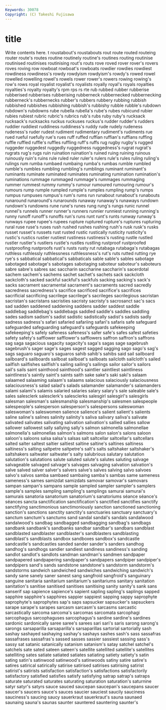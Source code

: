 ```yaml
---
Keywords: 30078 
Copyright: (C) Takeshi Fujisawa
---
```


# title

Write contents here.
t roustabout's roustabouts rout route routed routeing router route's
routes routine routinely routine's routines routing routinise routinised routinises routinising
rout's routs rove roved rover rover's rovers roves roving row
rowboat rowboat's rowboats rowdier rowdies rowdiest rowdiness rowdiness's rowdy rowdyism
rowdyism's rowdy's rowed rowel rowelled rowelling rowel's rowels rower rower's
rowers rowing rowing's row's rows royal royalist royalist's royalists royally
royal's royals royalties royalties's royalty royalty's rpm rps rs rte
rub rubbed rubber rubberise rubberised rubberises rubberising rubberneck rubbernecked rubbernecking
rubberneck's rubbernecks rubber's rubbers rubbery rubbing rubbish rubbished rubbishes rubbishing
rubbish's rubbishy rubble rubble's rubdown rubdown's rubdowns rube rubella rubella's
rube's rubes rubicund rubier rubies rubiest rubric rubric's rubrics rub's
rubs ruby ruby's rucksack rucksack's rucksacks ruckus ruckuses ruckus's rudder
rudder's rudders ruddier ruddiest ruddiness ruddiness's ruddy rude rudely rudeness
rudeness's ruder rudest rudiment rudimentary rudiment's rudiments rue rued rueful
ruefully rue's rues ruff ruffed ruffian ruffian's ruffians ruffing ruffle
ruffled ruffle's ruffles ruffling ruff's ruffs rug rugby rugby's rugged
ruggeder ruggedest ruggedly ruggedness ruggedness's rugrat rugrat's rugrats rug's rugs
ruin ruination ruination's ruined ruing ruining ruinous ruinously ruin's ruins
rule ruled ruler ruler's rulers rule's rules ruling ruling's rulings
rum rumba rumbaed rumbaing rumba's rumbas rumble rumbled rumble's rumbles
rumbling rumbling's rumblings ruminant ruminant's ruminants ruminate ruminated ruminates ruminating
rumination rumination's ruminations rummage rummaged rummage's rummages rummaging rummer rummest
rummy rummy's rumour rumoured rumouring rumour's rumours rump rumple rumpled
rumple's rumples rumpling rump's rumps rumpus rumpuses rumpus's rum's rums
run runabout runabout's runabouts runaround runaround's runarounds runaway runaway's runaways
rundown rundown's rundowns rune rune's runes rung rung's rungs runic
runnel runnel's runnels runner runner's runners runnier runniest running running's
runny runoff runoff's runoffs run's runs runt runt's runts runway
runway's runways rupee rupee's rupees rupture ruptured rupture's ruptures rupturing
rural ruse ruse's ruses rush rushed rushes rushing rush's rusk
rusk's rusks russet russet's russets rust rusted rustic rustically rusticity
rusticity's rustic's rustics rustier rustiest rustiness rustiness's rusting rustle rustled
rustler rustler's rustlers rustle's rustles rustling rustproof rustproofed rustproofing rustproofs
rust's rusts rusty rut rutabaga rutabaga's rutabagas ruthless ruthlessly ruthlessness
ruthlessness's rut's ruts rutted rutting rye rye's s sabbatical sabbatical's
sabbaticals sable sable's sables sabotage sabotaged sabotage's sabotages sabotaging saboteur
saboteur's saboteurs sabre sabre's sabres sac saccharin saccharine saccharin's sacerdotal
sachem sachem's sachems sachet sachet's sachets sack sackcloth sackcloth's sacked
sackful sackful's sackfuls sacking sacking's sack's sacks sacrament sacramental sacrament's
sacraments sacred sacredly sacredness sacredness's sacrifice sacrificed sacrifice's sacrifices sacrificial
sacrificing sacrilege sacrilege's sacrileges sacrilegious sacristan sacristan's sacristans sacristies sacristy
sacristy's sacrosanct sac's sacs sad sadden saddened saddening saddens sadder
saddest saddle saddlebag saddlebag's saddlebags saddled saddle's saddles saddling sades
sadism sadism's sadist sadistic sadistically sadist's sadists sadly sadness sadness's
safari safaried safariing safari's safaris safe safeguard safeguarded safeguarding safeguard's
safeguards safekeeping safekeeping's safely safeness safeness's safer safe's safes safest
safeties safety safety's safflower safflower's safflowers saffron saffron's saffrons sag
saga sagacious sagacity sagacity's saga's sagas sage sagebrush sagebrush's sager
sage's sages sagest sagged sagging sago sago's sag's sags saguaro
saguaro's saguaros sahib sahib's sahibs said sail sailboard sailboard's sailboards
sailboat sailboat's sailboats sailcloth sailcloth's sailed sailfish sailfishes sailfish's sailing
sailing's sailings sailor sailor's sailors sail's sails saint sainthood sainthood's
saintlier saintliest saintliness saintliness's saintly saint's saints saith sake sake's
saki saki's salaam salaamed salaaming salaam's salaams salacious salaciously salaciousness
salaciousness's salad salad's salads salamander salamander's salamanders salami salami's salamis
salaried salaries salary salary's sale saleable sale's sales salesclerk salesclerk's
salesclerks salesgirl salesgirl's salesgirls salesman salesman's salesmanship salesmanship's salesmen salespeople
salespeople's salesperson salesperson's salespersons saleswoman saleswoman's saleswomen salience salience's salient
salient's salients saline saline's salines salinity salinity's saliva salivary saliva's
salivate salivated salivates salivating salivation salivation's sallied sallies sallow sallower
sallowest sally sallying sally's salmon salmonella salmonellae salmonella's salmonellas salmon's
salmons salon salon's salons saloon saloon's saloons salsa salsa's salsas
salt saltcellar saltcellar's saltcellars salted salter saltest saltier saltiest saltine
saltine's saltines saltiness saltiness's salting saltpetre saltpetre's salt's salts saltshaker
saltshaker's saltshakers saltwater saltwater's salty salubrious salutary salutation salutation's salutations
salute saluted salute's salutes saluting salvage salvageable salvaged salvage's salvages
salvaging salvation salvation's salve salved salver salver's salvers salve's salves
salving salvo salvoes salvo's salvos samba sambaed sambaing samba's sambas
same sameness sameness's sames samizdat samizdats samovar samovar's samovars sampan
sampan's sampans sample sampled sampler sampler's samplers sample's samples sampling
sampling's samplings samurai samurai's samurais sanatoria sanatorium sanatorium's sanatoriums séance
séance's séances sancta sanctification sanctification's sanctified sanctifies sanctify sanctifying sanctimonious
sanctimoniously sanction sanctioned sanctioning sanction's sanctions sanctity sanctity's sanctuaries sanctuary
sanctuary's sanctum sanctum's sanctums sand sandal sandal's sandals sandalwood sandalwood's
sandbag sandbagged sandbagging sandbag's sandbags sandbank sandbank's sandbanks sandbar sandbar's
sandbars sandblast sandblasted sandblaster sandblaster's sandblasters sandblasting sandblast's sandblasts sandbox
sandboxes sandbox's sandcastle sandcastle's sandcastles sanded sander sander's sanders sandhog
sandhog's sandhogs sandier sandiest sandiness sandiness's sanding sandlot sandlot's sandlots
sandman sandman's sandmen sandpaper sandpapered sandpapering sandpaper's sandpapers sandpiper sandpiper's
sandpipers sand's sands sandstone sandstone's sandstorm sandstorm's sandstorms sandwich sandwiched
sandwiches sandwiching sandwich's sandy sane sanely saner sanest sang sangfroid
sangfroid's sanguinary sanguine sanitaria sanitarium sanitarium's sanitariums sanitary sanitation sanitation's
sanitise sanitised sanitises sanitising sanity sanity's sank sans sanserif sap
sapience sapience's sapient sapling sapling's saplings sapped sapphire sapphire's sapphires
sappier sappiest sapping sappy saprophyte saprophyte's saprophytes sap's saps sapsucker
sapsucker's sapsuckers sarape sarape's sarapes sarcasm sarcasm's sarcasms sarcastic sarcastically
sarcoma sarcoma's sarcomas sarcomata sarcophagi sarcophagus sarcophaguses sarcophagus's sardine sardine's
sardines sardonic sardonically saree saree's sarees sari sari's saris sarong
sarong's sarongs sarsaparilla sarsaparilla's sarsaparillas sartorial sartorially sash sashay sashayed
sashaying sashay's sashays sashes sash's sass sassafras sassafrases sassafras's sassed
sasses sassier sassiest sassing sass's sassy sat satanic satanically satanism
satanism's satay satchel satchel's satchels sate sated sateen sateen's satellite
satellited satellite's satellites satelliting sates satiate satiated satiates satiating satiety
satiety's satin sating satin's satinwood satinwood's satinwoods satiny satire satire's
satires satirical satirically satirise satirised satirises satirising satirist satirist's satirists
satisfaction satisfaction's satisfactions satisfactorily satisfactory satisfied satisfies satisfy satisfying satrap
satrap's satraps saturate saturated saturates saturating saturation saturation's saturnine satyr
satyr's satyrs sauce sauced saucepan saucepan's saucepans saucer saucer's saucers
sauce's sauces saucier sauciest saucily sauciness sauciness's saucing saucy sauerkraut
sauerkraut's sauna saunaed saunaing sauna's saunas saunter sauntered sauntering saunter's
